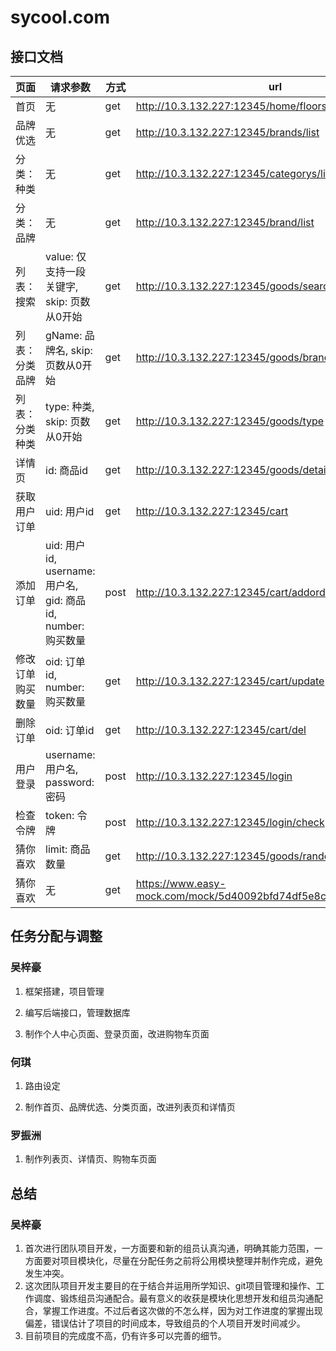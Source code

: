 # sycool.com

## 接口文档

|页面|请求参数|方式|url|
|-|-|-|-|
|首页|无|get|http://10.3.132.227:12345/home/floors|
|品牌优选|无|get|http://10.3.132.227:12345/brands/list|
|分类：种类|无|get|http://10.3.132.227:12345/categorys/list|
|分类：品牌|无|get|http://10.3.132.227:12345/brand/list|
|列表：搜索|value: 仅支持一段关键字, skip: 页数从0开始|get|http://10.3.132.227:12345/goods/search|
|列表：分类品牌|gName: 品牌名, skip: 页数从0开始|get|http://10.3.132.227:12345/goods/brand|
|列表：分类种类|type: 种类, skip: 页数从0开始|get|http://10.3.132.227:12345/goods/type|
|详情页|id: 商品id|get|http://10.3.132.227:12345/goods/detail|
|获取用户订单|uid: 用户id|get|http://10.3.132.227:12345/cart|
|添加订单|uid: 用户id, username: 用户名, gid: 商品id, number: 购买数量|post|http://10.3.132.227:12345/cart/addorder|
|修改订单购买数量|oid: 订单id, number: 购买数量|get|http://10.3.132.227:12345/cart/update|
|删除订单|oid: 订单id|get|http://10.3.132.227:12345/cart/del|
|用户登录|username: 用户名, password: 密码|post|http://10.3.132.227:12345/login|
|检查令牌|token: 令牌|post|http://10.3.132.227:12345/login/check|
|猜你喜欢|limit: 商品数量|get|http://10.3.132.227:12345/goods/random|
|猜你喜欢|无|get|https://www.easy-mock.com/mock/5d40092bfd74df5e8c45e490/list/imgurl|

## 任务分配与调整

### 吴梓豪
1. 框架搭建，项目管理

2. 编写后端接口，管理数据库

3. 制作个人中心页面、登录页面，改进购物车页面

### 何琪

1. 路由设定

2. 制作首页、品牌优选、分类页面，改进列表页和详情页

### 罗振洲

1. 制作列表页、详情页、购物车页面

## 总结

### 吴梓豪

1. 首次进行团队项目开发，一方面要和新的组员认真沟通，明确其能力范围，一方面要对项目模块化，尽量在分配任务之前将公用模块整理并制作完成，避免发生冲突。
2. 这次团队项目开发主要目的在于结合并运用所学知识、git项目管理和操作、工作调度、锻炼组员沟通配合。最有意义的收获是模块化思想开发和组员沟通配合，掌握工作进度。不过后者这次做的不怎么样，因为对工作进度的掌握出现偏差，错误估计了项目的时间成本，导致组员的个人项目开发时间减少。
3. 目前项目的完成度不高，仍有许多可以完善的细节。